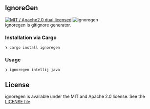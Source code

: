 ## IgnoreGen
[![MIT / Apache2.0 dual licensed](https://img.shields.io/badge/dual%20license-MIT%20/%20Apache%202.0-blue.svg)](./license-mit.md)
![ignoregen](https://img.shields.io/badge/Rust-ignoregen-4183c4.svg)  
ignoregen is gitignore generator.

### Installation via Cargo
```
❯ cargo install ignoregen
```

### Usage
```
❯ ignoregen intellij java
```

## License
ignoregen is available under the MIT and Apache 2.0 license. See the [LICENSE file](https://github.com/atsushi130/IgnoreGen/blob/master/license-mit).
